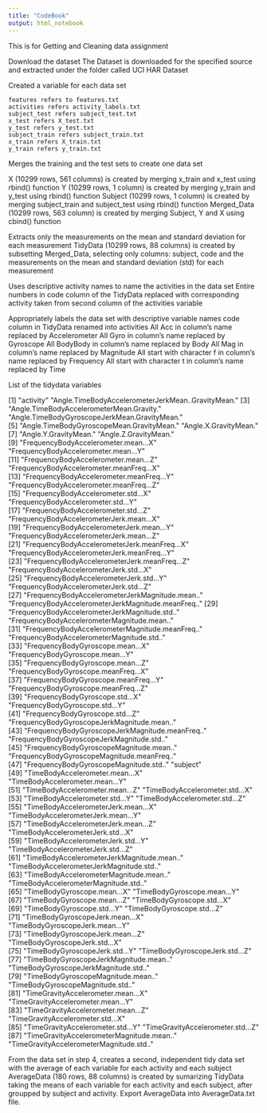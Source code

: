 ```yaml
---
title: "CodeBook"
output: html_notebook
---
```


This is for Getting and Cleaning data assignment


Download the dataset
The Dataset is downloaded for the specified source and extracted under the folder called UCI HAR Dataset

Created a variable for each data set
```{r}
features refers to features.txt
activities refers activity_labels.txt
subject_test refers subject_test.txt
x_test refers X_test.txt
y_test refers y_test.txt
subject_train refers subject_train.txt
x_train refers X_train.txt
y_train refers y_train.txt
```
Merges the training and the test sets to create one data set

X (10299 rows, 561 columns) is created by merging x_train and x_test using rbind() function
Y (10299 rows, 1 column) is created by merging y_train and y_test using rbind() function
Subject (10299 rows, 1 column) is created by merging subject_train and subject_test using rbind() function
Merged_Data (10299 rows, 563 column) is created by merging Subject, Y and X using cbind() function



Extracts only the measurements on the mean and standard deviation for each measurement
TidyData (10299 rows, 88 columns) is created by subsetting Merged_Data, selecting only columns: subject, code and the measurements on the mean and standard deviation (std) for each measurement

Uses descriptive activity names to name the activities in the data set
Entire numbers in code column of the TidyData replaced with corresponding activity taken from second column of the activities variable

Appropriately labels the data set with descriptive variable names
code column in TidyData renamed into activities
All Acc in column’s name replaced by Accelerometer
All Gyro in column’s name replaced by Gyroscope
All BodyBody in column’s name replaced by Body
All Mag in column’s name replaced by Magnitude
All start with character f in column’s name replaced by Frequency
All start with character t in column’s name replaced by Time

List of the tidydata variables

[1] "activity"                                           "Angle.TimeBodyAccelerometerJerkMean..GravityMean." 
 [3] "Angle.TimeBodyAccelerometerMean.Gravity."           "Angle.TimeBodyGyroscopeJerkMean.GravityMean."      
 [5] "Angle.TimeBodyGyroscopeMean.GravityMean."           "Angle.X.GravityMean."                              
 [7] "Angle.Y.GravityMean."                               "Angle.Z.GravityMean."                              
 [9] "FrequencyBodyAccelerometer.mean...X"                "FrequencyBodyAccelerometer.mean...Y"               
[11] "FrequencyBodyAccelerometer.mean...Z"                "FrequencyBodyAccelerometer.meanFreq...X"           
[13] "FrequencyBodyAccelerometer.meanFreq...Y"            "FrequencyBodyAccelerometer.meanFreq...Z"           
[15] "FrequencyBodyAccelerometer.std...X"                 "FrequencyBodyAccelerometer.std...Y"                
[17] "FrequencyBodyAccelerometer.std...Z"                 "FrequencyBodyAccelerometerJerk.mean...X"           
[19] "FrequencyBodyAccelerometerJerk.mean...Y"            "FrequencyBodyAccelerometerJerk.mean...Z"           
[21] "FrequencyBodyAccelerometerJerk.meanFreq...X"        "FrequencyBodyAccelerometerJerk.meanFreq...Y"       
[23] "FrequencyBodyAccelerometerJerk.meanFreq...Z"        "FrequencyBodyAccelerometerJerk.std...X"            
[25] "FrequencyBodyAccelerometerJerk.std...Y"             "FrequencyBodyAccelerometerJerk.std...Z"            
[27] "FrequencyBodyAccelerometerJerkMagnitude.mean.."     "FrequencyBodyAccelerometerJerkMagnitude.meanFreq.."
[29] "FrequencyBodyAccelerometerJerkMagnitude.std.."      "FrequencyBodyAccelerometerMagnitude.mean.."        
[31] "FrequencyBodyAccelerometerMagnitude.meanFreq.."     "FrequencyBodyAccelerometerMagnitude.std.."         
[33] "FrequencyBodyGyroscope.mean...X"                    "FrequencyBodyGyroscope.mean...Y"                   
[35] "FrequencyBodyGyroscope.mean...Z"                    "FrequencyBodyGyroscope.meanFreq...X"               
[37] "FrequencyBodyGyroscope.meanFreq...Y"                "FrequencyBodyGyroscope.meanFreq...Z"               
[39] "FrequencyBodyGyroscope.std...X"                     "FrequencyBodyGyroscope.std...Y"                    
[41] "FrequencyBodyGyroscope.std...Z"                     "FrequencyBodyGyroscopeJerkMagnitude.mean.."        
[43] "FrequencyBodyGyroscopeJerkMagnitude.meanFreq.."     "FrequencyBodyGyroscopeJerkMagnitude.std.."         
[45] "FrequencyBodyGyroscopeMagnitude.mean.."             "FrequencyBodyGyroscopeMagnitude.meanFreq.."        
[47] "FrequencyBodyGyroscopeMagnitude.std.."              "subject"                                           
[49] "TimeBodyAccelerometer.mean...X"                     "TimeBodyAccelerometer.mean...Y"                    
[51] "TimeBodyAccelerometer.mean...Z"                     "TimeBodyAccelerometer.std...X"                     
[53] "TimeBodyAccelerometer.std...Y"                      "TimeBodyAccelerometer.std...Z"                     
[55] "TimeBodyAccelerometerJerk.mean...X"                 "TimeBodyAccelerometerJerk.mean...Y"                
[57] "TimeBodyAccelerometerJerk.mean...Z"                 "TimeBodyAccelerometerJerk.std...X"                 
[59] "TimeBodyAccelerometerJerk.std...Y"                  "TimeBodyAccelerometerJerk.std...Z"                 
[61] "TimeBodyAccelerometerJerkMagnitude.mean.."          "TimeBodyAccelerometerJerkMagnitude.std.."          
[63] "TimeBodyAccelerometerMagnitude.mean.."              "TimeBodyAccelerometerMagnitude.std.."              
[65] "TimeBodyGyroscope.mean...X"                         "TimeBodyGyroscope.mean...Y"                        
[67] "TimeBodyGyroscope.mean...Z"                         "TimeBodyGyroscope.std...X"                         
[69] "TimeBodyGyroscope.std...Y"                          "TimeBodyGyroscope.std...Z"                         
[71] "TimeBodyGyroscopeJerk.mean...X"                     "TimeBodyGyroscopeJerk.mean...Y"                    
[73] "TimeBodyGyroscopeJerk.mean...Z"                     "TimeBodyGyroscopeJerk.std...X"                     
[75] "TimeBodyGyroscopeJerk.std...Y"                      "TimeBodyGyroscopeJerk.std...Z"                     
[77] "TimeBodyGyroscopeJerkMagnitude.mean.."              "TimeBodyGyroscopeJerkMagnitude.std.."              
[79] "TimeBodyGyroscopeMagnitude.mean.."                  "TimeBodyGyroscopeMagnitude.std.."                  
[81] "TimeGravityAccelerometer.mean...X"                  "TimeGravityAccelerometer.mean...Y"                 
[83] "TimeGravityAccelerometer.mean...Z"                  "TimeGravityAccelerometer.std...X"                  
[85] "TimeGravityAccelerometer.std...Y"                   "TimeGravityAccelerometer.std...Z"                  
[87] "TimeGravityAccelerometerMagnitude.mean.."           "TimeGravityAccelerometerMagnitude.std.."     

From the data set in step 4, creates a second, independent tidy data set with the average of each variable for each activity and each subject
AverageData (180 rows, 88 columns) is created by sumarizing TidyData taking the means of each variable for each activity and each subject, after groupped by subject and activity.
Export AverageData into AverageData.txt file.